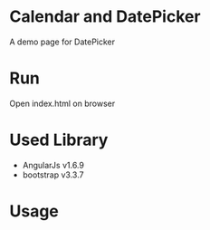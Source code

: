 # Calendar and DatePicker
A demo page for DatePicker

# Run
Open index.html on browser

# Used Library
* AngularJs v1.6.9
* bootstrap v3.3.7

# Usage
